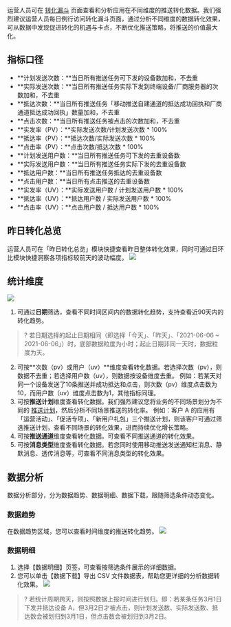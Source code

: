 运营人员可在 [转化漏斗](https://console.cloud.tencent.com/tpns/convertfunnel) 页面查看和分析应用在不同维度的推送转化数据。我们强烈建议运营人员每日例行访问转化漏斗页面，通过分析不同维度的数据转化效果，可从数据中发现促进转化的机遇与卡点，不断优化推送策略，将推送的价值最大化。

## 指标口径

- **计划发送次数：**当日所有推送任务可下发的设备数加和，不去重
- **实际发送次数：**当日所有推送任务实际下发到终端设备/厂商服务器的次数加和，不去重
- **抵达次数：**当日所有推送任务「移动推送自建通道的抵达成功回执和厂商通道抵达成功回执」数量加和，不去重
- **点击次数：**当日所有推送任务被点击的次数加和，不去重
- **实发率（PV）：**实际发送次数/计划发送次数 * 100%
- **抵达率（PV）：**抵达次数/实际发送次数 * 100%
- **点击率（PV）：**点击次数/抵达次数 * 100%
- **计划发送用户数：**当日所有推送任务可下发的去重设备数
- **实际发送用户数：**当日所有推送任务实际下发的去重设备数
- **抵达用户数：**当日所有推送任务抵达的去重设备数
- **点击用户数：**当日所有点击推送的去重设备数
- **实发率（UV）：**实际发送用户数 / 计划发送用户数 * 100%
- **抵达率（UV）：**抵达用户数 / 实际发送用户数 * 100%
- **点击率（UV）：**点击用户数 / 抵达用户数 * 100%


## 昨日转化总览

运营人员可在「昨日转化总览」模块快捷查看昨日整体转化效果，同时可通过日环比模块快捷洞察各项指标较前天的波动幅度。
![](https://main.qcloudimg.com/raw/b6814fab7c48030e31443c4f50f0f602.png)

## 统计维度 

![](https://main.qcloudimg.com/raw/85a648456c5c89284e26b75fc53bc9fc.png)

1. 可通过**日期**筛选，查看不同时间区间内的数据转化趋势，支持查看近90天内的转化趋势。
>? 若日期选择的起止日期相同（即选择「今天」、「昨天」、「2021-06-06 ~ 2021-06-06」）时，底部数据粒度为小时；起止日期非同一天时，数据粒度为天。
2. 可按**次数（pv）或用户（uv）**维度查看转化数据。若选择次数（pv），则数据不去重；若选择用户数（uv），则数据按设备维度去重。
例如：若某天对同一个设备发送了10条推送并成功抵达和点击，则次数（pv）维度点击数为10，而用户数（uv）维度点击数为1，其他指标同理。
3. 可按**推送计划**维度查看转化数据。我们强烈建议您将业务的不同场景划分为不同的 [推送计划](https://cloud.tencent.com/document/product/548/46244)，然后分析不同场景推送的转化率。
例如：客户 A 的应用有「运营活动」、「促活专项」、「新用户礼包」三个推送计划，则该客户可通过筛选推送计划，查看不同场景的转化效果，进而持续优化增长策略。
4. 可按**推送通道**维度查看转化数据。可查看不同推送通道的转化效果。
5. 可按**消息类型**维度查看转化数据。若您同时使用移动推送发送通知栏消息、静默消息、透传消息等，可查看不同消息类型的转化效果。


## 数据分析

数据分析部分，分为数据趋势、数据明细、数据下载，跟随筛选条件动态变化。

### 数据趋势

在数据趋势区域，您可以查看时间维度的推送转化趋势。
![](https://main.qcloudimg.com/raw/90a163b51fd90cb8403ecabec57d437b.png)

### 数据明细

1. 选择【数据明细】页签，可查看按筛选条件展示的详细数据。
2. 您可以单击【数据下载】导出 CSV 文件数据表，帮助您更详细的分析数据转化效果。
![](https://main.qcloudimg.com/raw/ba0b5a8a8f871b423ea3972eecbbf072.png)
>? 若统计周期跨天，则按照数据上报时间进行划归。即：若某条任务3月1日下发并抵达设备 A，但3月2日才被点击，则计划发送数、实际发送数、抵达数会被划归到3月1日，但点击数会被划归到3月2日。
>









